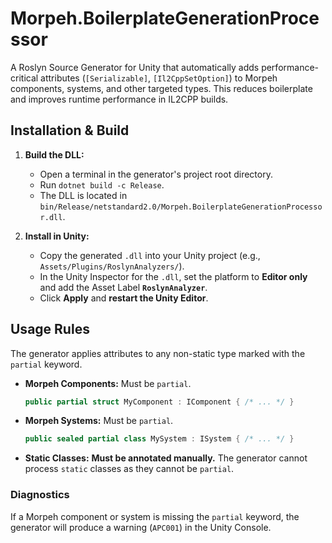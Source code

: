 # Morpeh.BoilerplateGenerationProcessor

A Roslyn Source Generator for Unity that automatically adds performance-critical attributes (`[Serializable]`, `[Il2CppSetOption]`) to Morpeh components, systems, and other targeted types. This reduces boilerplate and improves runtime performance in IL2CPP builds.

## Installation & Build

1.  **Build the DLL:**
    - Open a terminal in the generator's project root directory.
    - Run `dotnet build -c Release`.
    - The DLL is located in `bin/Release/netstandard2.0/Morpeh.BoilerplateGenerationProcessor.dll`.

2.  **Install in Unity:**
    - Copy the generated `.dll` into your Unity project (e.g., `Assets/Plugins/RoslynAnalyzers/`).
    - In the Unity Inspector for the `.dll`, set the platform to **Editor only** and add the Asset Label **`RoslynAnalyzer`**.
    - Click **Apply** and **restart the Unity Editor**.

## Usage Rules

The generator applies attributes to any non-static type marked with the `partial` keyword.

-   **Morpeh Components:** Must be `partial`.
    ```csharp
    public partial struct MyComponent : IComponent { /* ... */ }
    ```

-   **Morpeh Systems:** Must be `partial`.
    ```csharp
    public sealed partial class MySystem : ISystem { /* ... */ }
    ```

-   **Static Classes:** **Must be annotated manually.** The generator cannot process `static` classes as they cannot be `partial`.

### Diagnostics

If a Morpeh component or system is missing the `partial` keyword, the generator will produce a warning (`APC001`) in the Unity Console.